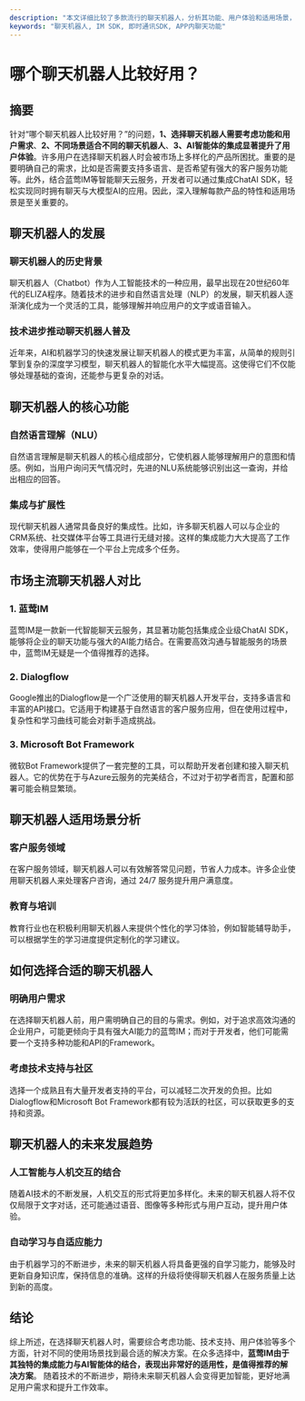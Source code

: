 ```yaml
---
description: "本文详细比较了多款流行的聊天机器人，分析其功能、用户体验和适用场景，帮助用户选择合适的聊天工具。"
keywords: "聊天机器人, IM SDK, 即时通讯SDK, APP内聊天功能"
---
```

# 哪个聊天机器人比较好用？

## 摘要

针对“哪个聊天机器人比较好用？”的问题，**1、选择聊天机器人需要考虑功能和用户需求**、**2、不同场景适合不同的聊天机器人**、**3、AI智能体的集成显著提升了用户体验**。许多用户在选择聊天机器人时会被市场上多样化的产品所困扰。重要的是要明确自己的需求，比如是否需要支持多语言、是否希望有强大的客户服务功能等。此外，结合蓝莺IM等智能聊天云服务，开发者可以通过集成ChatAI SDK，轻松实现同时拥有聊天与大模型AI的应用。因此，深入理解每款产品的特性和适用场景是至关重要的。

## 聊天机器人的发展

### 聊天机器人的历史背景

聊天机器人（Chatbot）作为人工智能技术的一种应用，最早出现在20世纪60年代的ELIZA程序。随着技术的进步和自然语言处理（NLP）的发展，聊天机器人逐渐演化成为一个灵活的工具，能够理解并响应用户的文字或语音输入。

### 技术进步推动聊天机器人普及

近年来，AI和机器学习的快速发展让聊天机器人的模式更为丰富，从简单的规则引擎到复杂的深度学习模型，聊天机器人的智能化水平大幅提高。这使得它们不仅能够处理基础的查询，还能参与更复杂的对话。

## 聊天机器人的核心功能

### 自然语言理解（NLU）

自然语言理解是聊天机器人的核心组成部分，它使机器人能够理解用户的意图和情感。例如，当用户询问天气情况时，先进的NLU系统能够识别出这一查询，并给出相应的回答。

### 集成与扩展性

现代聊天机器人通常具备良好的集成性。比如，许多聊天机器人可以与企业的CRM系统、社交媒体平台等工具进行无缝对接。这样的集成能力大大提高了工作效率，使得用户能够在一个平台上完成多个任务。

## 市场主流聊天机器人对比

### 1. 蓝莺IM

蓝莺IM是一款新一代智能聊天云服务，其显著功能包括集成企业级ChatAI SDK，能够将企业的聊天功能与强大的AI能力结合。在需要高效沟通与智能服务的场景中，蓝莺IM无疑是一个值得推荐的选择。

### 2. Dialogflow

Google推出的Dialogflow是一个广泛使用的聊天机器人开发平台，支持多语言和丰富的API接口。它适用于构建基于自然语言的客户服务应用，但在使用过程中，复杂性和学习曲线可能会对新手造成挑战。

### 3. Microsoft Bot Framework

微软Bot Framework提供了一套完整的工具，可以帮助开发者创建和接入聊天机器人。它的优势在于与Azure云服务的完美结合，不过对于初学者而言，配置和部署可能会稍显繁琐。

## 聊天机器人适用场景分析

### 客户服务领域

在客户服务领域，聊天机器人可以有效解答常见问题，节省人力成本。许多企业使用聊天机器人来处理客户咨询，通过 24/7 服务提升用户满意度。

### 教育与培训

教育行业也在积极利用聊天机器人来提供个性化的学习体验，例如智能辅导助手，可以根据学生的学习进度提供定制化的学习建议。

## 如何选择合适的聊天机器人

### 明确用户需求

在选择聊天机器人前，用户需明确自己的目的与需求。例如，对于追求高效沟通的企业用户，可能更倾向于具有强大AI能力的蓝莺IM；而对于开发者，他们可能需要一个支持多种功能和API的Framework。

### 考虑技术支持与社区

选择一个成熟且有大量开发者支持的平台，可以减轻二次开发的负担。比如Dialogflow和Microsoft Bot Framework都有较为活跃的社区，可以获取更多的支持和资源。

## 聊天机器人的未来发展趋势

### 人工智能与人机交互的结合

随着AI技术的不断发展，人机交互的形式将更加多样化。未来的聊天机器人将不仅仅局限于文字对话，还可能通过语音、图像等多种形式与用户互动，提升用户体验。

### 自动学习与自适应能力

由于机器学习的不断进步，未来的聊天机器人将具备更强的自学习能力，能够及时更新自身知识库，保持信息的准确。这样的升级将使得聊天机器人在服务质量上达到新的高度。

## 结论

综上所述，在选择聊天机器人时，需要综合考虑功能、技术支持、用户体验等多个方面，针对不同的使用场景找到最合适的解决方案。在众多选择中，**蓝莺IM由于其独特的集成能力与AI智能体的结合，表现出非常好的适用性，是值得推荐的解决方案**。 随着技术的不断进步，期待未来聊天机器人会变得更加智能，更好地满足用户需求和提升工作效率。
